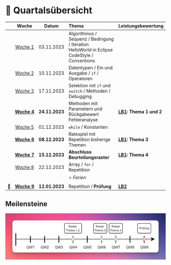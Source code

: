 # 📅 Quartalsübersicht

|                    |         Woche          |     Datum      | Thema                                                                                                   | Leistungsbewertung       |
| ------------------ | :--------------------: | :------------: | :------------------------------------------------------------------------------------------------------ | :----------------------- |
|                    |   [Woche&nbsp;1][w1]   |   03.11.2023   | Algorithmus / Sequenz / Bedingung / Iteration <br/> HelloWorld in Eclipse <br/> CodeStyle / Conventions |                          |
|                    |   [Woche&nbsp;2][w2]   |   10.11.2023   | Datentypen / Ein und Ausgabe / `if` / Operatoren                                                        |                          |
|                    |   [Woche&nbsp;3][w3]   |   17.11.2023   | Selektion mit `if` und `switch` / Methoden / Debugging                                                  |                          |
|                    | [**Woche&nbsp;4**][w4] | **24.11.2023** | Methoden mit Parametern und Rückgabewert <br/> Fehleranalyse                                            | **[LB1]: Thema 1 und 2** |
|                    |   [Woche&nbsp;5][w5]   |   01.12.2023   | `while` / Konstanten                                                                                    |                          |
|                    | [**Woche&nbsp;6**][w6] | **08.12.2023** | Ratespiel mit Repetition bisherige Themen                                                               | **[LB1]: Thema 3**       |
|                    | [**Woche&nbsp;7**][w7] | **15.12.2023** | **Abschluss Beurteilungsraster**                                                                        | **[LB1]: Thema 4**       |
|                    |   [Woche&nbsp;8][w8]   |   22.12.2023   | Array / `for` / Repetition                                                                              |                          |
|                    |                        |                | :star: _Ferien_                                                                                         |                          |
| :steam_locomotive: | [**Woche&nbsp;9**][w9] | **12.01.2023** | Repetition / **Prüfung**                                                                                | **[LB2]**                |

[w1]: ../woche01/index.md
[w2]: ../woche02/index.md
[w3]: ../woche03/index.md
[w4]: ../woche04/index.md
[w5]: ../woche05/index.md
[w6]: ../woche06/index.md
[w7]: ../woche07/index.md
[w8]: ../woche08/index.md
[w9]: ../woche09/index.md
[lb1]: ../beurteilungen/LB1.md#themendokumente
[lb2]: ../beurteilungen/LB2.md

## Meilensteine

![Meilensteine](../beurteilungen/images/meilensteine.png)
